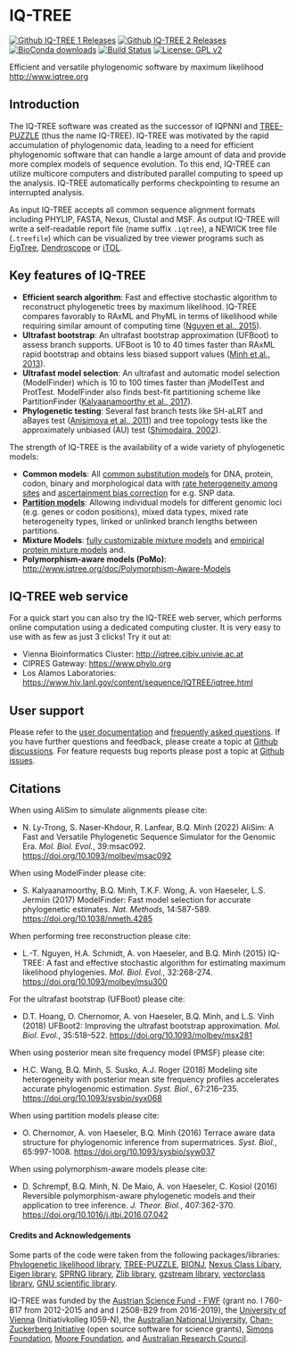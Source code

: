 IQ-TREE
=======

[![Github IQ-TREE 1 Releases](https://img.shields.io/github/downloads/Cibiv/IQ-TREE/total.svg?style=social&logo=github&label=iqtree1%20download)](https://github.com/Cibiv/IQ-TREE/releases)
[![Github IQ-TREE 2 Releases](https://img.shields.io/github/downloads/iqtree/iqtree2/total.svg?style=social&logo=github&label=iqtree2%20download)](https://github.com/iqtree/iqtree2/releases)
[![BioConda downloads](https://img.shields.io/conda/dn/bioconda/iqtree.svg?style=flag&label=BioConda%20install)](https://anaconda.org/bioconda/iqtree)
[![Build Status](https://travis-ci.org/bqminh/IQ-TREE.svg?branch=master)](https://travis-ci.org/bqminh/IQ-TREE)
[![License: GPL v2](https://img.shields.io/badge/License-GPL%20v2-blue.svg)](https://www.gnu.org/licenses/old-licenses/gpl-2.0.en.html)

Efficient and versatile phylogenomic software by maximum likelihood <http://www.iqtree.org>

Introduction
------------

The IQ-TREE software was created as the successor of IQPNNI and [TREE-PUZZLE](http://www.tree-puzzle.de) (thus the name IQ-TREE). IQ-TREE was motivated by the rapid accumulation of phylogenomic data, leading to a need for efficient phylogenomic software that can handle a large amount of data and provide more complex models of sequence evolution. To this end, IQ-TREE can utilize multicore computers and distributed parallel computing to speed up the analysis. IQ-TREE automatically performs checkpointing to resume an interrupted analysis.

As input IQ-TREE accepts all common sequence alignment formats including PHYLIP, FASTA, Nexus, Clustal and MSF. As output IQ-TREE will write a self-readable report file (name suffix `.iqtree`), a NEWICK tree file (`.treefile`)  which can be visualized by tree viewer programs such as [FigTree](http://tree.bio.ed.ac.uk/software/figtree/), [Dendroscope](http://dendroscope.org) or [iTOL](http://itol.embl.de).


Key features of IQ-TREE
-----------------------

* __Efficient search algorithm__: Fast and effective stochastic algorithm to reconstruct phylogenetic trees by maximum likelihood. IQ-TREE compares favorably to RAxML and PhyML in terms of likelihood while requiring similar amount of computing time ([Nguyen et al., 2015]).
* __Ultrafast bootstrap__: An ultrafast bootstrap approximation (UFBoot) to assess branch supports. UFBoot is 10 to 40 times faster than RAxML rapid bootstrap and obtains less biased support values ([Minh et al., 2013]).
* __Ultrafast model selection__: An ultrafast and automatic model selection (ModelFinder) which is 10 to 100 times faster than jModelTest and ProtTest. ModelFinder also finds best-fit partitioning scheme like PartitionFinder ([Kalyaanamoorthy et al., 2017]).
* __Phylogenetic testing__: Several fast branch tests like SH-aLRT and aBayes test ([Anisimova et al., 2011]) and tree topology tests like the approximately unbiased (AU) test ([Shimodaira, 2002]).


The strength of IQ-TREE is the availability of a wide variety of phylogenetic models:

* __Common models__: All [common substitution models](http://www.iqtree.org/doc/Substitution-Models) for DNA, protein, codon, binary and morphological data with [rate heterogeneity among sites](http://www.iqtree.org/doc/Substitution-Models/#rate-heterogeneity-across-sites) and [ascertainment bias correction](http://www.iqtree.org/doc/Substitution-Models/#ascertainment-bias-correction) for e.g. SNP data.
* __[Partition models](http://www.iqtree.org/doc/Complex-Models/#partition-models)__: Allowing individual models for different genomic loci (e.g. genes or codon positions), mixed data types, mixed rate heterogeneity types, linked or unlinked branch lengths between partitions.
* __Mixture Models__: [fully customizable mixture models](http://www.iqtree.org/doc/Complex-Models/#mixture-models) and [empirical protein mixture models](http://www.iqtree.org/doc/Substitution-Models/#protein-models) and.
* __Polymorphism-aware models (PoMo)__: <http://www.iqtree.org/doc/Polymorphism-Aware-Models>


IQ-TREE web service
-------------------

For a quick start you can also try the IQ-TREE web server, which performs 
online computation using a dedicated computing cluster. It is very easy to use 
with as few as just 3 clicks! Try it out at:

* Vienna Bioinformatics Cluster: <http://iqtree.cibiv.univie.ac.at>
* CIPRES Gateway: <https://www.phylo.org>
* Los Alamos Laboratories: <https://www.hiv.lanl.gov/content/sequence/IQTREE/iqtree.html>

User support
------------

Please refer to the [user documentation](http://www.iqtree.org/doc/) and 
[frequently asked questions](http://www.iqtree.org/doc/Frequently-Asked-Questions). 
If you have further questions and feedback, please create a topic at 
[Github discussions](https://github.com/iqtree/iqtree2/discussions).
For feature requests bug reports please post a topic at
[Github issues](https://github.com/iqtree/iqtree2/issues).

Citations
---------

When using AliSim to simulate alignments please cite:

* N. Ly-Trong, S. Naser-Khdour, R. Lanfear, B.Q. Minh (2022)
  AliSim: A Fast and Versatile Phylogenetic Sequence Simulator for the Genomic Era.
  *Mol. Biol. Evol.*, 39:msac092. <https://doi.org/10.1093/molbev/msac092>

When using ModelFinder please cite:

* S. Kalyaanamoorthy, B.Q. Minh, T.K.F. Wong, A. von Haeseler, L.S. Jermiin (2017) 
  ModelFinder: Fast model selection for accurate phylogenetic estimates. 
  *Nat. Methods*, 14:587-589. <https://doi.org/10.1038/nmeth.4285>

When performing tree reconstruction please cite:

* L.-T. Nguyen, H.A. Schmidt, A. von Haeseler, and B.Q. Minh (2015) 
  IQ-TREE: A fast and effective stochastic algorithm for estimating maximum likelihood phylogenies. 
  *Mol. Biol. Evol.*, 32:268-274. <https://doi.org/10.1093/molbev/msu300>

For the ultrafast bootstrap (UFBoot) please cite:

* D.T. Hoang, O. Chernomor, A. von Haeseler, B.Q. Minh, and L.S. Vinh (2018) 
  UFBoot2: Improving the ultrafast bootstrap approximation. 
  *Mol. Biol. Evol.*, 35:518–522. <https://doi.org/10.1093/molbev/msx281>

When using posterior mean site frequency model (PMSF) please cite:

* H.C. Wang, B.Q. Minh, S. Susko, A.J. Roger (2018) 
  Modeling site heterogeneity with posterior mean site frequency profiles 
  accelerates accurate phylogenomic estimation. 
  *Syst. Biol.*, 67:216–235. <https://doi.org/10.1093/sysbio/syx068>

When using partition models please cite:

* O. Chernomor, A. von Haeseler, B.Q. Minh (2016) 
  Terrace aware data structure for phylogenomic inference from supermatrices. 
  *Syst. Biol.*, 65:997-1008. <https://doi.org/10.1093/sysbio/syw037>

When using polymorphism-aware models please cite:

* D. Schrempf, B.Q. Minh, N. De Maio, A. von Haeseler, C. Kosiol (2016) 
  Reversible polymorphism-aware phylogenetic models and their application to tree inference. 
  *J. Theor. Biol.*, 407:362-370. <https://doi.org/10.1016/j.jtbi.2016.07.042>

#### Credits and Acknowledgements

Some parts of the code were taken from the following packages/libraries: [Phylogenetic likelihood library](http://www.libpll.org), [TREE-PUZZLE](http://www.tree-puzzle.de), 
[BIONJ](http://dx.doi.org/10.1093/oxfordjournals.molbev.a025808), [Nexus Class Libary](http://dx.doi.org/10.1093/bioinformatics/btg319), [Eigen library](http://eigen.tuxfamily.org/),
[SPRNG library](http://www.sprng.org), [Zlib library](http://www.zlib.net), [gzstream library](http://www.cs.unc.edu/Research/compgeom/gzstream/), [vectorclass library](http://www.agner.org/optimize/), [GNU scientific library](https://www.gnu.org/software/gsl/).


IQ-TREE was funded by the [Austrian Science Fund - FWF](http://www.fwf.ac.at/) 
(grant no. I 760-B17 from 2012-2015 and and I 2508-B29 from 2016-2019),
the [University of Vienna](https://www.univie.ac.at/) (Initiativkolleg I059-N),
the [Australian National University](https://www.anu.edu.au),
[Chan-Zuckerberg Initiative](https://chanzuckerberg.com) (open source software for science grants),
[Simons Foundation](https://www.simonsfoundation.org), [Moore Foundation](https://www.moore.org),
and [Australian Research Council](https://www.arc.gov.au).


[Anisimova et al., 2011]: http://dx.doi.org/10.1093/sysbio/syr041
[Guindon et al., 2010]: http://dx.doi.org/10.1093/sysbio/syq010
[Kalyaanamoorthy et al., 2017]: https://doi.org/10.1038/nmeth.4285
[Minh et al., 2013]: http://dx.doi.org/10.1093/molbev/mst024
[Nguyen et al., 2015]: http://dx.doi.org/10.1093/molbev/msu300
[Shimodaira, 2002]: http://dx.doi.org/10.1080/10635150290069913
